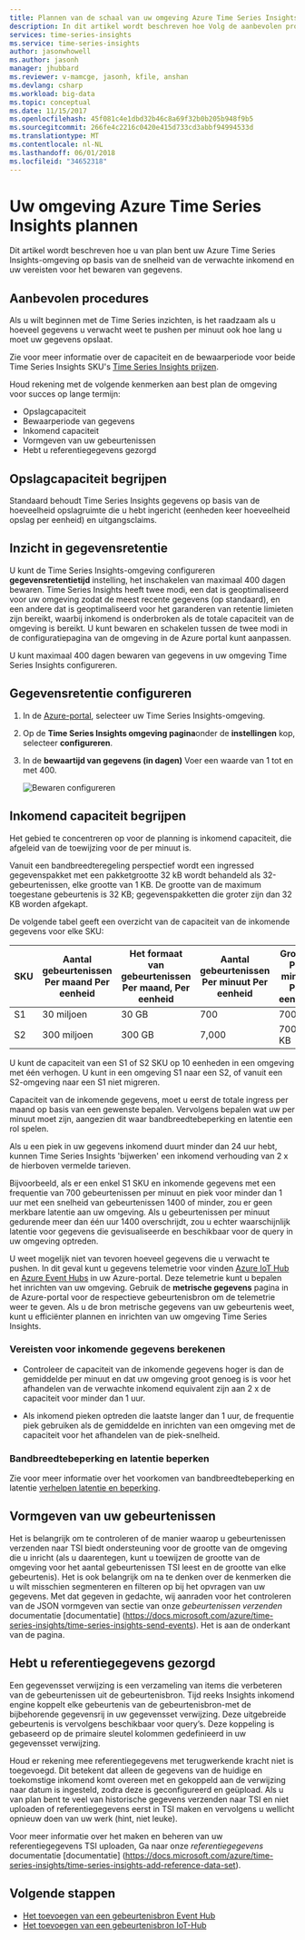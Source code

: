 ```yaml
---
title: Plannen van de schaal van uw omgeving Azure Time Series Insights | Microsoft Docs
description: In dit artikel wordt beschreven hoe Volg de aanbevolen procedures bij het plannen van een Azure Time Series Insights-omgeving, inclusief opslagcapaciteit, Gegevensretentie, inkomend capaciteit en bewaking.
services: time-series-insights
ms.service: time-series-insights
author: jasonwhowell
ms.author: jasonh
manager: jhubbard
ms.reviewer: v-mamcge, jasonh, kfile, anshan
ms.devlang: csharp
ms.workload: big-data
ms.topic: conceptual
ms.date: 11/15/2017
ms.openlocfilehash: 45f081c4e1dbd32b46c8a69f32b0b205b948f9b5
ms.sourcegitcommit: 266fe4c2216c0420e415d733cd3abbf94994533d
ms.translationtype: MT
ms.contentlocale: nl-NL
ms.lasthandoff: 06/01/2018
ms.locfileid: "34652318"
---
```

# <a name="plan-your-azure-time-series-insights-environment"></a>Uw omgeving Azure Time Series Insights plannen

Dit artikel wordt beschreven hoe u van plan bent uw Azure Time Series Insights-omgeving op basis van de snelheid van de verwachte inkomend en uw vereisten voor het bewaren van gegevens.

## <a name="best-practices"></a>Aanbevolen procedures

Als u wilt beginnen met de Time Series inzichten, is het raadzaam als u hoeveel gegevens u verwacht weet te pushen per minuut ook hoe lang u moet uw gegevens opslaat.  

Zie voor meer informatie over de capaciteit en de bewaarperiode voor beide Time Series Insights SKU's [Time Series Insights prijzen](https://azure.microsoft.com/pricing/details/time-series-insights/).

Houd rekening met de volgende kenmerken aan best plan de omgeving voor succes op lange termijn: 
- Opslagcapaciteit
- Bewaarperiode van gegevens
- Inkomend capaciteit 
- Vormgeven van uw gebeurtenissen
- Hebt u referentiegegevens gezorgd

## <a name="understand-storage-capacity"></a>Opslagcapaciteit begrijpen
Standaard behoudt Time Series Insights gegevens op basis van de hoeveelheid opslagruimte die u hebt ingericht (eenheden keer hoeveelheid opslag per eenheid) en uitgangsclaims.

## <a name="understand-data-retention"></a>Inzicht in gegevensretentie
U kunt de Time Series Insights-omgeving configureren **gegevensretentietijd** instelling, het inschakelen van maximaal 400 dagen bewaren.  Time Series Insights heeft twee modi, een dat is geoptimaliseerd voor uw omgeving zodat de meest recente gegevens (op standaard), en een andere dat is geoptimaliseerd voor het garanderen van retentie limieten zijn bereikt, waarbij inkomend is onderbroken als de totale capaciteit van de omgeving is bereikt.  U kunt bewaren en schakelen tussen de twee modi in de configuratiepagina van de omgeving in de Azure portal kunt aanpassen.

U kunt maximaal 400 dagen bewaren van gegevens in uw omgeving Time Series Insights configureren.

## <a name="configure-data-retention"></a>Gegevensretentie configureren

1. In de [Azure-portal](https://portal.azure.com), selecteer uw Time Series Insights-omgeving.

2. Op de **Time Series Insights omgeving pagina**onder de **instellingen** kop, selecteer **configureren**. 

3. In de **bewaartijd van gegevens (in dagen)** Voer een waarde van 1 tot en met 400.

   ![Bewaren configureren](media/environment-mitigate-latency/configure-retention.png)

## <a name="understand-ingress-capacity"></a>Inkomend capaciteit begrijpen

Het gebied te concentreren op voor de planning is inkomend capaciteit, die afgeleid van de toewijzing voor de per minuut is. 

Vanuit een bandbreedteregeling perspectief wordt een ingressed gegevenspakket met een pakketgrootte 32 kB wordt behandeld als 32-gebeurtenissen, elke grootte van 1 KB. De grootte van de maximum toegestane gebeurtenis is 32 KB; gegevenspakketten die groter zijn dan 32 KB worden afgekapt.

De volgende tabel geeft een overzicht van de capaciteit van de inkomende gegevens voor elke SKU:

|SKU  |Aantal gebeurtenissen Per maand Per eenheid  |Het formaat van gebeurtenissen Per maand, Per eenheid  |Aantal gebeurtenissen Per minuut Per eenheid  | Grootte Per minuut Per eenheid   |
|---------|---------|---------|---------|---------|
|S1     |   30 miljoen     |  30 GB     |  700    |  700 KB   |
|S2     |   300 miljoen    |   300 GB   | 7,000   | 7000 KB  |

U kunt de capaciteit van een S1 of S2 SKU op 10 eenheden in een omgeving met één verhogen. U kunt in een omgeving S1 naar een S2, of vanuit een S2-omgeving naar een S1 niet migreren. 

Capaciteit van de inkomende gegevens, moet u eerst de totale ingress per maand op basis van een gewenste bepalen. Vervolgens bepalen wat uw per minuut moet zijn, aangezien dit waar bandbreedtebeperking en latentie een rol spelen.

Als u een piek in uw gegevens inkomend duurt minder dan 24 uur hebt, kunnen Time Series Insights 'bijwerken' een inkomend verhouding van 2 x de hierboven vermelde tarieven. 

Bijvoorbeeld, als er een enkel S1 SKU en inkomende gegevens met een frequentie van 700 gebeurtenissen per minuut en piek voor minder dan 1 uur met een snelheid van gebeurtenissen 1400 of minder, zou er geen merkbare latentie aan uw omgeving. Als u gebeurtenissen per minuut gedurende meer dan één uur 1400 overschrijdt, zou u echter waarschijnlijk latentie voor gegevens die gevisualiseerde en beschikbaar voor de query in uw omgeving optreden. 

U weet mogelijk niet van tevoren hoeveel gegevens die u verwacht te pushen. In dit geval kunt u gegevens telemetrie voor vinden [Azure IoT Hub](https://docs.microsoft.com/azure/iot-hub/iot-hub-metrics) en [Azure Event Hubs](https://blogs.msdn.microsoft.com/cloud_solution_architect/2016/05/25/using-the-azure-rest-apis-to-retrieve-event-hub-metrics/) in uw Azure-portal. Deze telemetrie kunt u bepalen het inrichten van uw omgeving. Gebruik de **metrische gegevens** pagina in de Azure-portal voor de respectieve gebeurtenisbron om de telemetrie weer te geven. Als u de bron metrische gegevens van uw gebeurtenis weet, kunt u efficiënter plannen en inrichten van uw omgeving Time Series Insights.

### <a name="calculate-ingress-requirements"></a>Vereisten voor inkomende gegevens berekenen

- Controleer de capaciteit van de inkomende gegevens hoger is dan de gemiddelde per minuut en dat uw omgeving groot genoeg is is voor het afhandelen van de verwachte inkomend equivalent zijn aan 2 x de capaciteit voor minder dan 1 uur.

- Als inkomend pieken optreden die laatste langer dan 1 uur, de frequentie piek gebruiken als de gemiddelde en inrichten van een omgeving met de capaciteit voor het afhandelen van de piek-snelheid.
 
### <a name="mitigate-throttling-and-latency"></a>Bandbreedtebeperking en latentie beperken

Zie voor meer informatie over het voorkomen van bandbreedtebeperking en latentie [verhelpen latentie en beperking](time-series-insights-environment-mitigate-latency.md). 

## <a name="shaping-your-events"></a>Vormgeven van uw gebeurtenissen
Het is belangrijk om te controleren of de manier waarop u gebeurtenissen verzenden naar TSI biedt ondersteuning voor de grootte van de omgeving die u inricht (als u daarentegen, kunt u toewijzen de grootte van de omgeving voor het aantal gebeurtenissen TSI leest en de grootte van elke gebeurtenis).  Het is ook belangrijk om na te denken over de kenmerken die u wilt misschien segmenteren en filteren op bij het opvragen van uw gegevens.  Met dat gegeven in gedachte, wij aanraden voor het controleren van de JSON vormgeven van sectie van onze *gebeurtenissen verzenden* documentatie [documentatie] (https://docs.microsoft.com/azure/time-series-insights/time-series-insights-send-events).  Het is aan de onderkant van de pagina.  

## <a name="ensuring-you-have-reference-data-in-place"></a>Hebt u referentiegegevens gezorgd
Een gegevensset verwijzing is een verzameling van items die verbeteren van de gebeurtenissen uit de gebeurtenisbron. Tijd reeks Insights inkomend engine koppelt elke gebeurtenis van de gebeurtenisbron-met de bijbehorende gegevensrij in uw gegevensset verwijzing. Deze uitgebreide gebeurtenis is vervolgens beschikbaar voor query’s. Deze koppeling is gebaseerd op de primaire sleutel kolommen gedefinieerd in uw gegevensset verwijzing.

Houd er rekening mee referentiegegevens met terugwerkende kracht niet is toegevoegd. Dit betekent dat alleen de gegevens van de huidige en toekomstige inkomend komt overeen met en gekoppeld aan de verwijzing naar datum is ingesteld, zodra deze is geconfigureerd en geüpload.  Als u van plan bent te veel van historische gegevens verzenden naar TSI en niet uploaden of referentiegegevens eerst in TSI maken en vervolgens u wellicht opnieuw doen van uw werk (hint, niet leuke).  

Voor meer informatie over het maken en beheren van uw referentiegegevens TSI uploaden, Ga naar onze *referentiegegevens* documentatie [documentatie] (https://docs.microsoft.com/azure/time-series-insights/time-series-insights-add-reference-data-set).


## <a name="next-steps"></a>Volgende stappen
- [Het toevoegen van een gebeurtenisbron Event Hub](time-series-insights-how-to-add-an-event-source-eventhub.md)
- [Het toevoegen van een gebeurtenisbron IoT-Hub](time-series-insights-how-to-add-an-event-source-iothub.md)
